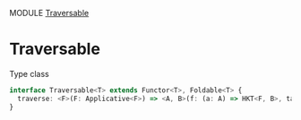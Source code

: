 MODULE [Traversable](https://github.com/gcanti/fp-ts/blob/master/src/Traversable.ts)
# Traversable
Type class
```ts
interface Traversable<T> extends Functor<T>, Foldable<T> {
  traverse: <F>(F: Applicative<F>) => <A, B>(f: (a: A) => HKT<F, B>, ta: HKT<T, A>) => HKT<F, HKT<T, B>>
}
```